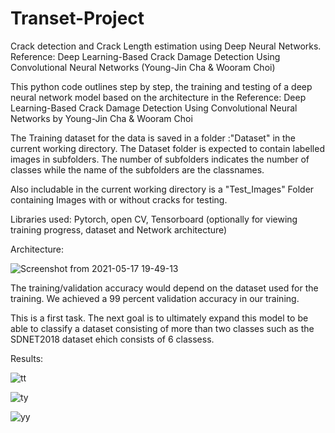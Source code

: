 # Transet-Project
Crack detection and Crack Length estimation using Deep Neural Networks. Reference: Deep Learning-Based Crack Damage Detection Using Convolutional Neural Networks (Young-Jin Cha &amp; Wooram Choi)

This python code outlines step by step, the training and testing of a deep neural network model based on the architecture in the Reference: 
Deep Learning-Based Crack Damage Detection Using Convolutional Neural Networks by Young-Jin Cha &amp; Wooram Choi

The Training dataset for the data is saved in a folder :"Dataset" in the current working directory. The Dataset folder is expected to contain labelled images in subfolders. The number of subfolders indicates the number of classes while the name of the subfolders are the classnames.

Also includable in the current working directory is a "Test_Images" Folder containing Images with or without cracks for testing.
    
Libraries used: Pytorch, open CV, Tensorboard (optionally for viewing training progress, dataset and Network architecture)

Architecture: 

![Screenshot from 2021-05-17 19-49-13](https://user-images.githubusercontent.com/84150307/118573871-f9b74d00-b748-11eb-8290-788c47c46d25.png)

The training/validation accuracy would depend on the dataset used for the training. We achieved a 99 percent validation accuracy in our training.

This is a first task. The next goal is to ultimately expand this model to be able to classify a dataset consisting of more than two classes such as the SDNET2018 dataset  ehich consists of 6 classess.  

Results:

![tt](https://user-images.githubusercontent.com/84150307/118574082-5c104d80-b749-11eb-8e5b-0114985eae05.png)

![ty](https://user-images.githubusercontent.com/84150307/118574253-a85b8d80-b749-11eb-897f-87648daf00e3.png)

![yy](https://user-images.githubusercontent.com/84150307/118574293-bd382100-b749-11eb-90ea-3044f028f2ff.png)


